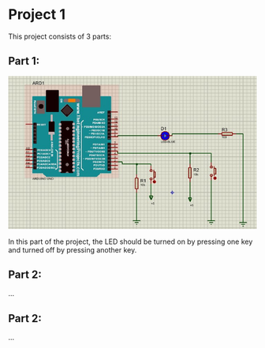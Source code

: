 # Project 1
This project consists of 3 parts:

## Part 1:
![Arduino](./1/image.jpg) 

In this part of the project, the LED should be turned on by pressing one key and turned off by pressing another key.

## Part 2:
...

## Part 2:
...